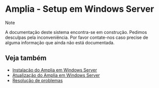 ﻿# Amplia - Setup em Windows Server

> [!NOTE]
> A documentação deste sistema encontra-se em construção. Pedimos desculpas pela inconveniência. Por favor contate-nos caso
> precise de alguma informação que ainda não está documentada.

## Veja também

* [Instalação do Amplia em Windows Server](install.md)
* [Atualização do Amplia em Windows Server](update.md)
* [Resolução de problemas](../troubleshoot/index.md)
